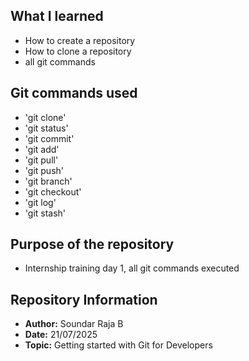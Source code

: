 ## What I learned
  - How to create a repository
  - How to clone a repository
  - all git commands
## Git commands used
  - 'git clone'
  - 'git status'
  - 'git commit'
  - 'git add'
  - 'git pull'
  - 'git push'
  - 'git branch'
  - 'git checkout'
  - 'git log'
  - 'git stash'
## Purpose of the repository
  - Internship training day 1, all git commands executed

## Repository Information
  - **Author:** Soundar Raja B
  - **Date:** 21/07/2025
  - **Topic:** Getting started with Git for Developers
